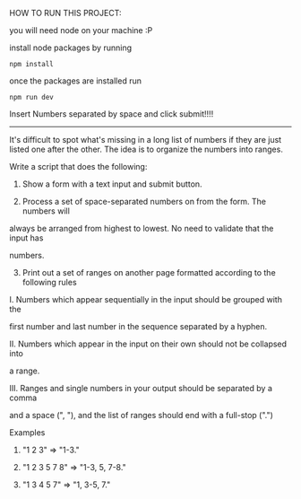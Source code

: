 

HOW TO RUN THIS PROJECT:

you will need node on your machine :P


install node packages by running

`npm install`

once the packages are installed run

`npm run dev`


Insert Numbers separated by space and click submit!!!!









________________________________________
It's difficult to spot what's missing in a long list of numbers if they are just listed one after the other. The idea is to organize the numbers into ranges.

Write a script that does the following:

1. Show a form with a text input and submit button.

2. Process a set of space-separated numbers on from the form. The numbers will

always be arranged from highest to lowest. No need to validate that the input has

numbers.

3. Print out a set of ranges on another page formatted according to the following rules

I. Numbers which appear sequentially in the input should be grouped with the

first number and last number in the sequence separated by a hyphen.

II. Numbers which appear in the input on their own should not be collapsed into

a range.

III. Ranges and single numbers in your output should be separated by a comma

and a space (", "), and the list of ranges should end with a full-stop (".")

Examples

1. "1 2 3" => "1-3."

2. "1 2 3 5 7 8" => "1-3, 5, 7-8."

3. "1 3 4 5 7" => "1, 3-5, 7."